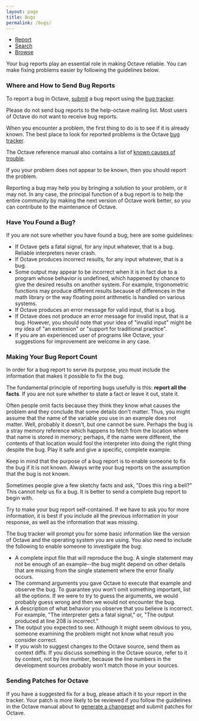 ```yaml
---
layout: page
title: Bugs
permalink: /bugs/
---
```



<ul class="button-group">
  <li><a href="http://savannah.gnu.org/bugs/?func=additem&group=octave" class="button">Report</a></li>
  <li><a href="http://savannah.gnu.org/bugs/?func=search&group=octave" class="button">Search</a></li>
  <li><a href="http://savannah.gnu.org/bugs/?group=octave" class="button">Browse</a></li>
</ul>

Your bug reports play an essential role in making Octave reliable. You can make fixing problems easier by following the guidelines below.

### Where and How to Send Bug Reports

To report a bug in Octave,
[submit](http://savannah.gnu.org/bugs/?func=additem&group=octave)
a bug report using the
[bug tracker](http://savannah.gnu.org/bugs/?group=octave).

<div class="panel">
Please do not send bug reports to the help-octave mailing list.
Most users of Octave do not want to receive bug reports.
</div>

When you encounter a problem,
the first thing to do is to see if it is already known.
The best place to look for reported problems is the Octave
[bug tracker](http://savannah.gnu.org/bugs/?group=octave).

The Octave reference manual also contains a list of
[known causes of trouble](http://www.gnu.org/software/octave/doc/interpreter/Trouble.html#Trouble).

If you your problem does not appear to be known,
then you should report the problem.

Reporting a bug may help you by bringing a solution to your problem,
or it may not.
In any case,
the principal function of a bug report is to help the entire community
by making the next version of Octave work better,
so you can contribute to the maintenance of Octave.


### Have You Found a Bug?

If you are not sure whether you have found a bug, here are some guidelines:

- If Octave gets a fatal signal, for any input whatever, that is a bug.
  Reliable interpreters never crash.
- If Octave produces incorrect results, for any input whatever, that is a bug.
- Some output may appear to be incorrect when it is in fact due to a program
  whose behavior is undefined,
  which happened by chance to give the desired results on another system.
  For example, trigonometric functions may produce different results
  because of differences in the math library
  or the way floating point arithmetic is handled on various systems.
- If Octave produces an error message for valid input, that is a bug.
- If Octave does not produce an error message for invalid input, that is a bug.
  However, you should note that your idea of "invalid input" might be my idea
  of "an extension" or "support for traditional practice".
- If you are an experienced user of programs like Octave,
  your suggestions for improvement are welcome in any case.

### Making Your Bug Report Count

In order for a bug report to serve its purpose,
you must include the information that makes it possible to fix the bug.

The fundamental principle of reporting bugs usefully is this:
**report all the facts**.
If you are not sure whether to state a fact or leave it out, state it.

Often people omit facts because they think they know what causes the problem
and they conclude that some details don't matter.
Thus, you might assume that the name of the variable
you use in an example does not matter.
Well, probably it doesn't, but one cannot be sure.
Perhaps the bug is a stray memory reference
which happens to fetch from the location where that name is stored in memory;
perhaps, if the name were different,
the contents of that location would fool the interpreter
into doing the right thing despite the bug.
Play it safe and give a specific, complete example.

Keep in mind that the purpose of a bug report is
to enable someone to fix the bug if it is not known.
Always write your bug reports on the assumption that the bug is not known.

Sometimes people give a few sketchy facts and ask,
"Does this ring a bell?"
This cannot help us fix a bug.
It is better to send a complete bug report to begin with.

Try to make your bug report self-contained.
If we have to ask you for more information,
it is best if you include all the previous information in your response,
as well as the information that was missing.

The bug tracker will prompt you for some basic information like
the version of Octave and the operating system you are using.
You also need to include the following to enable someone to investigate the bug:

- A complete input file that will reproduce the bug.
  A single statement may not be enough of an example--the bug might depend
  on other details that are missing from the single statement
  where the error finally occurs.
- The command arguments you gave Octave to execute that example and observe the bug.
  To guarantee you won't omit something important, list all the options.
  If we were to try to guess the arguments,
  we would probably guess wrong and then we would not encounter the bug.
- A description of what behavior you observe that you believe is incorrect.
  For example, "The interpreter gets a fatal signal," or,
  "The output produced at line 208 is incorrect."
- The output you expected to see. Although it might seem obvious to you,
  someone examining the problem might not know what result you consider correct.
- If you wish to suggest changes to the Octave source, send them as context diffs.
  If you discuss something in the Octave source, refer to it by context,
  not by line number, because the line numbers in the development sources
  probably won't match those in your sources.


### Sending Patches for Octave

If you have a suggested fix for a bug,
please attach it to your report in the tracker.
Your patch is more likely to be reviewed
if you follow the guidelines in the Octave manual about to
[generate a changeset](http://www.gnu.org/software/octave/doc/interpreter/Basics-of-Generating-a-Changeset.html#Basics-of-Generating-a-Changeset)
and submit patches for Octave.
